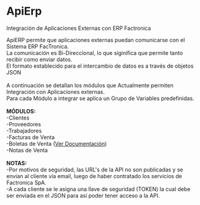 # ApiErp
Integración de Aplicaciones Externas con ERP Factronica

ApiERP permite que aplicaciones externas puedan comunicarse con el Sistema ERP FacTronica.
<br>La comunicación es Bi-Direccional, lo que siginifica que permite tanto recibir como enviar datos. 
<br>El formato establecido para el intercambio de datos es a través de objetos JSON
<br>
<br>A continuación se detallan los módulos que Actualmente permiten Integración con Aplicaciones externas.
<br>Para cada Módulo a integrar se aplica un Grupo de Variables predefinidas.
<br>
<br><b>MÓDULOS:</b>
<br>-Clientes
<br>-Proveedores
<br>-Trabajadores
<br>-Facturas de Venta
<br>-Boletas de Venta (<a href="https://github.com/FacTronica/ApiErp/blob/master/ApiBoletaVenta">Ver Documentación</a>)
<br>-Notas de Venta
<br>
<br><b>NOTAS:</b>
<br>-Por motivos de seguridad, las URL's de la API no son publicadas y se envian al cliente vía email, luego de haber contratado los servicios de Factronica SpA.
<br>-A cada cliente se le asigna una llave de seguridad (TOKEN) la cual debe ser enviada en el JSON para así poder tener acceso a la API.
